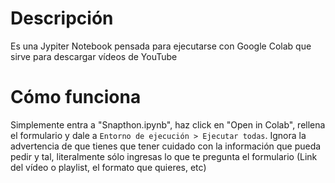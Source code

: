 # Descripción
Es una Jypiter Notebook pensada para ejecutarse con Google Colab que sirve para descargar vídeos de YouTube

# Cómo funciona
Simplemente entra a "Snapthon.ipynb", haz click en "Open in Colab", rellena el formulario y dale a `Entorno de ejecución > Ejecutar todas`. Ignora la advertencia de que tienes que tener cuidado con la información que pueda pedir y tal, literalmente sólo ingresas lo que te pregunta el formulario (Link del vídeo o playlist, el formato que quieres, etc)
